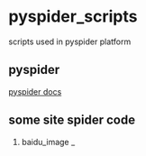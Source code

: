 # pyspider_scripts
scripts used in pyspider platform

## pyspider
[pyspider docs](http://docs.pyspider.org/en/latest/)


## some site spider code
1. baidu_image
_